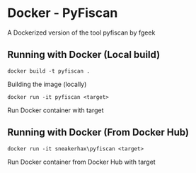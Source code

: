 # Docker - PyFiscan

A Dockerized version of the tool pyfiscan by fgeek

## Running with Docker (Local build)

```docker build -t pyfiscan .```

Building the image (locally)

```docker run -it pyfiscan <target>```

Run Docker container with target

## Running with Docker (From Docker Hub)

```docker run -it sneakerhax\pyfiscan <target>```

Run Docker container from Docker Hub with target


